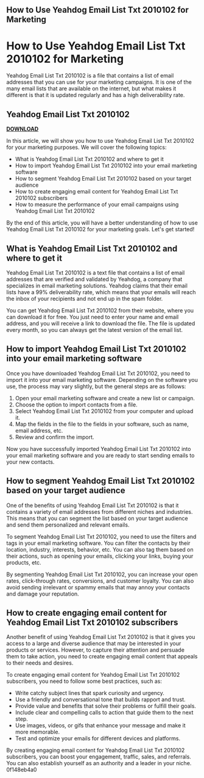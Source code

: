 ## How to Use Yeahdog Email List Txt 2010102 for Marketing

  
# How to Use Yeahdog Email List Txt 2010102 for Marketing
 
Yeahdog Email List Txt 2010102 is a file that contains a list of email addresses that you can use for your marketing campaigns. It is one of the many email lists that are available on the internet, but what makes it different is that it is updated regularly and has a high deliverability rate.
 
## Yeahdog Email List Txt 2010102


[**DOWNLOAD**](https://lomasmavi.blogspot.com/?c=2tKF56)

 
In this article, we will show you how to use Yeahdog Email List Txt 2010102 for your marketing purposes. We will cover the following topics:
 
- What is Yeahdog Email List Txt 2010102 and where to get it
- How to import Yeahdog Email List Txt 2010102 into your email marketing software
- How to segment Yeahdog Email List Txt 2010102 based on your target audience
- How to create engaging email content for Yeahdog Email List Txt 2010102 subscribers
- How to measure the performance of your email campaigns using Yeahdog Email List Txt 2010102

By the end of this article, you will have a better understanding of how to use Yeahdog Email List Txt 2010102 for your marketing goals. Let's get started!
  
## What is Yeahdog Email List Txt 2010102 and where to get it
 
Yeahdog Email List Txt 2010102 is a text file that contains a list of email addresses that are verified and validated by Yeahdog, a company that specializes in email marketing solutions. Yeahdog claims that their email lists have a 99% deliverability rate, which means that your emails will reach the inbox of your recipients and not end up in the spam folder.
 
You can get Yeahdog Email List Txt 2010102 from their website, where you can download it for free. You just need to enter your name and email address, and you will receive a link to download the file. The file is updated every month, so you can always get the latest version of the email list.
  
## How to import Yeahdog Email List Txt 2010102 into your email marketing software
 
Once you have downloaded Yeahdog Email List Txt 2010102, you need to import it into your email marketing software. Depending on the software you use, the process may vary slightly, but the general steps are as follows:

1. Open your email marketing software and create a new list or campaign.
2. Choose the option to import contacts from a file.
3. Select Yeahdog Email List Txt 2010102 from your computer and upload it.
4. Map the fields in the file to the fields in your software, such as name, email address, etc.
5. Review and confirm the import.

Now you have successfully imported Yeahdog Email List Txt 2010102 into your email marketing software and you are ready to start sending emails to your new contacts.
  
## How to segment Yeahdog Email List Txt 2010102 based on your target audience
 
One of the benefits of using Yeahdog Email List Txt 2010102 is that it contains a variety of email addresses from different niches and industries. This means that you can segment the list based on your target audience and send them personalized and relevant emails.
 
To segment Yeahdog Email List Txt 2010102, you need to use the filters and tags in your email marketing software. You can filter the contacts by their location, industry, interests, behavior, etc. You can also tag them based on their actions, such as opening your emails, clicking your links, buying your products, etc.
 
By segmenting Yeahdog Email List Txt 2010102, you can increase your open rates, click-through rates, conversions, and customer loyalty. You can also avoid sending irrelevant or spammy emails that may annoy your contacts and damage your reputation.
  
## How to create engaging email content for Yeahdog Email List Txt 2010102 subscribers
 
Another benefit of using Yeahdog Email List Txt 2010102 is that it gives you access to a large and diverse audience that may be interested in your products or services. However, to capture their attention and persuade them to take action, you need to create engaging email content that appeals to their needs and desires.
 
To create engaging email content for Yeahdog Email List Txt 2010102 subscribers, you need to follow some best practices, such as:

- Write catchy subject lines that spark curiosity and urgency.
- Use a friendly and conversational tone that builds rapport and trust.
- Provide value and benefits that solve their problems or fulfill their goals.
- Include clear and compelling calls to action that guide them to the next step.
- Use images, videos, or gifs that enhance your message and make it more memorable.
- Test and optimize your emails for different devices and platforms.

By creating engaging email content for Yeahdog Email List Txt 2010102 subscribers, you can boost your engagement, traffic, sales, and referrals. You can also establish yourself as an authority and a leader in your niche.
 0f148eb4a0
